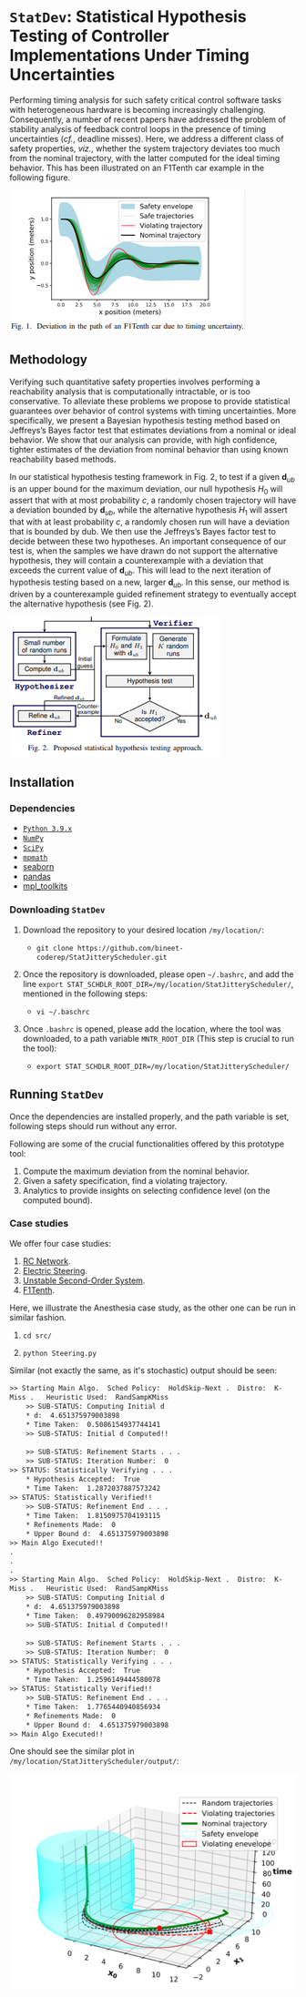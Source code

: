 # `StatDev`: Statistical Hypothesis Testing of Controller Implementations Under Timing Uncertainties

Performing timing analysis for such safety critical control software tasks with heterogeneous hardware is becoming increasingly challenging. Consequently, a number of recent papers have addressed the problem of stability analysis of feedback control loops in the presence of timing uncertainties (_cf._, deadline misses). Here, we address a different class of safety properties, _viz._, whether the system trajectory deviates too much from the nominal trajectory, with the latter computed for the ideal timing behavior. This has been illustrated on an F1Tenth car example in the following figure.

![dev_llust](dev_llust.png)

## Methodology

Verifying such quantitative safety properties involves performing a reachability analysis that is computationally intractable, or is too conservative. To alleviate these problems we propose to provide statistical guarantees over behavior of control systems with timing uncertainties. More specifically, we present a Bayesian hypothesis testing method based on Jeffreys’s Bayes factor test that estimates deviations from a nominal or ideal behavior. We show that our analysis can provide, with high confidence, tighter estimates of the deviation from nominal behavior than using known reachability based methods. 

In our statistical hypothesis testing framework in Fig. 2, to test if a given $\mathbf{d}_{ub}$ is an upper bound for the maximum deviation, our null hypothesis $H_0$ will assert that with at most probability $c$, a randomly chosen trajectory will have a deviation bounded by $\mathbf{d}_{ub}$, while the alternative hypothesis $H_1$ will assert that with at least probability $c$, a randomly chosen run will have a deviation that is bounded by dub. We then use the Jeffreys’s Bayes factor test to decide between these two hypotheses. An important consequence of our test is, when the samples we have drawn do not support the alternative hypothesis, they will contain a counterexample with a deviation that exceeds the current value of $\mathbf{d}_{ub}$. This will lead to the next iteration of hypothesis testing based on a new, larger $\mathbf{d}_{ub}$. In this sense, our method is driven by a counterexample guided refinement strategy to eventually accept the alternative hypothesis (see Fig. 2). 

![methodology](methodology.png)

## Installation

### Dependencies

- [`Python 3.9.x`](https://www.python.org/)
- [`NumPy`](https://numpy.org/)
- [`SciPy`](https://scipy.org/)
- [`mpmath`](https://mpmath.org/)
- [seaborn](https://seaborn.pydata.org/)
- [pandas](https://pandas.pydata.org/)
- [mpl_toolkits](https://matplotlib.org/1.3.0/mpl_toolkits/index.html)

### Downloading `StatDev`

1. Download the repository to your desired location `/my/location/`:

   * ```shell
     git clone https://github.com/bineet-coderep/StatJitteryScheduler.git
     ```

2. Once the repository is downloaded, please open `~/.bashrc`, and add the line `export STAT_SCHDLR_ROOT_DIR=/my/location/StatJitteryScheduler/`, mentioned in the following steps:

   * ```shell
     vi ~/.baschrc
     ```

3. Once `.bashrc` is opened, please add the location, where the tool was downloaded, to a path variable `MNTR_ROOT_DIR` (This step is crucial to run the tool):

   * ```shell
     export STAT_SCHDLR_ROOT_DIR=/my/location/StatJitteryScheduler/
     ```

## Running `StatDev`

Once the dependencies are installed properly, and the path variable is set, following steps should run without any error.

Following are some of the crucial functionalities offered by this prototype tool:

1. Compute the maximum deviation from the nominal behavior.
2. Given a safety specification, find a violating trajectory.
3. Analytics to provide insights on selecting confidence level (on the computed bound).

### Case studies

We offer four case studies:

1. [RC Network](https://www.abebooks.com/servlet/SearchResults?sts=t&tn=Signals+and+Linear+Systems&x=51&y=16).
2. [Electric Steering](https://drops.dagstuhl.de/opus/volltexte/2020/12384/pdf/LIPIcs-ECRTS-2020-21.pdf).
3. [Unstable Second-Order System](https://drops.dagstuhl.de/opus/volltexte/2020/12384/pdf/LIPIcs-ECRTS-2020-21.pdf).
4. [F1Tenth](http://proceedings.mlr.press/v123/o-kelly20a.html).

Here, we illustrate the Anesthesia case study, as the other one can be run in similar fashion.

1. ```shell
   cd src/
   ```

2. ```shell
   python Steering.py
   ```

Similar (not exactly the same, as it's stochastic) output should be seen:

```shell
>> Starting Main Algo.	Sched Policy:  HoldSkip-Next .	Distro:  K-Miss .	Heuristic Used:  RandSampKMiss
	>> SUB-STATUS: Computing Initial d
	* d:  4.651375979003898
	* Time Taken:  0.5086154937744141
	>> SUB-STATUS: Initial d Computed!!

	>> SUB-STATUS: Refinement Starts . . .
	>> SUB-STATUS: Iteration Number:  0
>> STATUS: Statistically Verifying . . .
	* Hypothesis Accepted:  True
	* Time Taken:  1.2872037887573242
>> STATUS: Statistically Verified!!
	>> SUB-STATUS: Refinement End . . .
	* Time Taken:  1.8150975704193115
	* Refinements Made:  0
	* Upper Bound d:  4.651375979003898
>> Main Algo Executed!!
.
.
.
>> Starting Main Algo.	Sched Policy:  HoldSkip-Next .	Distro:  K-Miss .	Heuristic Used:  RandSampKMiss
	>> SUB-STATUS: Computing Initial d
	* d:  4.651375979003898
	* Time Taken:  0.49790096282958984
	>> SUB-STATUS: Initial d Computed!!

	>> SUB-STATUS: Refinement Starts . . .
	>> SUB-STATUS: Iteration Number:  0
>> STATUS: Statistically Verifying . . .
	* Hypothesis Accepted:  True
	* Time Taken:  1.2596149444580078
>> STATUS: Statistically Verified!!
	>> SUB-STATUS: Refinement End . . .
	* Time Taken:  1.7765440940856934
	* Refinements Made:  0
	* Upper Bound d:  4.651375979003898
>> Main Algo Executed!!

```

One should see the similar plot in `/my/location/StatJitteryScheduler/output/`:

![op](op.png)
